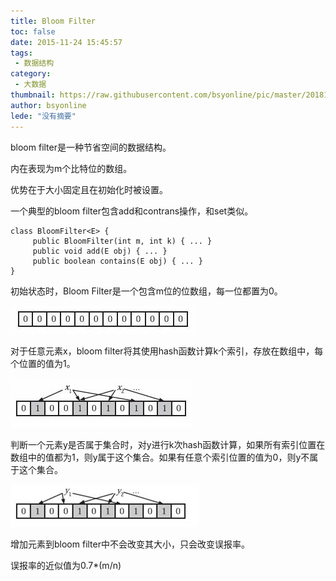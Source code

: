 ```yaml
---
title: Bloom Filter
toc: false
date: 2015-11-24 15:45:57
tags:
 - 数据结构
category: 
 - 大数据
thumbnail: https://raw.githubusercontent.com/bsyonline/pic/master/20181014/3.png
author: bsyonline
lede: "没有摘要"
---
```


bloom filter是一种节省空间的数据结构。

内在表现为m个比特位的数组。

优势在于大小固定且在初始化时被设置。

一个典型的bloom filter包含add和contrans操作，和set类似。

	class BloomFilter<E> {
	     public BloomFilter(int m, int k) { ... }
	     public void add(E obj) { ... }
	     public boolean contains(E obj) { ... }
	}

初始状态时，Bloom Filter是一个包含m位的位数组，每一位都置为0。

![1](https://raw.githubusercontent.com/bsyonline/pic/master/20181014/2.png)

对于任意元素x，bloom filter将其使用hash函数计算k个索引，存放在数组中，每个位置的值为1。

![2](https://raw.githubusercontent.com/bsyonline/pic/master/20181014/3.png)

判断一个元素y是否属于集合时，对y进行k次hash函数计算，如果所有索引位置在数组中的值都为1，则y属于这个集合。如果有任意个索引位置的值为0，则y不属于这个集合。

![1](https://raw.githubusercontent.com/bsyonline/pic/master/20181014/4.png)

增加元素到bloom filter中不会改变其大小，只会改变误报率。

误报率的近似值为0.7*(m/n)
